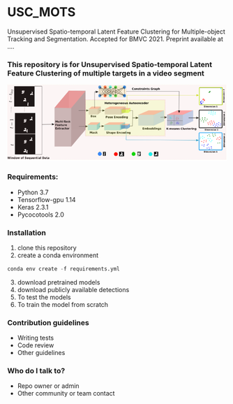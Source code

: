 # USC_MOTS #

Unsupervised Spatio-temporal Latent Feature Clustering for Multiple-object Tracking and Segmentation. Accepted for BMVC 2021. Preprint available at ....

### This repository is for Unsupervised Spatio-temporal Latent Feature Clustering of multiple targets in a video segment ###
![model_diagramv1](images/model_diagramv1.PNG)
### Requirements: ###
* Python 3.7 
* Tensorflow-gpu 1.14
* Keras 2.3.1
* Pycocotools 2.0

### Installation ###

1. clone this repository
2. create a conda environment
```python
conda env create -f requirements.yml
```
3. download pretrained models
4. download publicly available detections
5. To test the models
6. To train the model from scratch

### Contribution guidelines ###

* Writing tests
* Code review
* Other guidelines

### Who do I talk to? ###

* Repo owner or admin
* Other community or team contact
